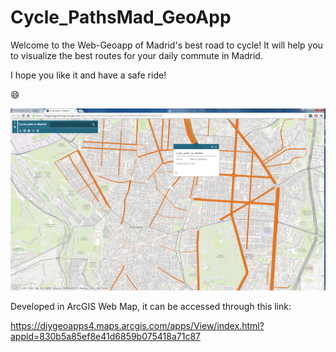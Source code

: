 # Cycle_PathsMad_GeoApp

Welcome to the Web-Geoapp of Madrid's best road to cycle!
It will help you to visualize the best routes for your daily commute in Madrid.

I hope you like it and have a safe ride!

:smile:

![GeoApp for cycle paths in Madrid](Screenshot.png?raw=true "Cycle Paths in Madrid - GeoApp")


Developed in ArcGIS Web Map, it can be accessed through this link: 

https://diygeoapps4.maps.arcgis.com/apps/View/index.html?appid=830b5a85ef8e41d6859b075418a71c87
